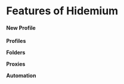 # Features of Hidemium

#### New Profile <a href="#stoc-new-profile" id="stoc-new-profile"></a>

**Profiles**

**Folders**

**Proxies**

**Automation**

